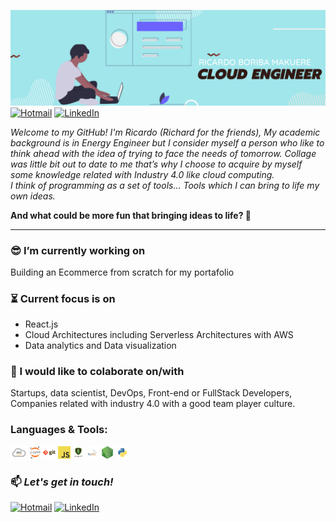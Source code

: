 ![](/assets/Yellow%20and%20Black%20Global%20Response%20Engineer%20LinkedIn%20Banner.png)
[![Hotmail](https://img.shields.io/badge/-HOTMAIL-0078D4?style=for-the-badge&logo=microsoft-outlook&logoColor=white)](mailto:rdobmk@gmail.com)
[![LinkedIn](https://img.shields.io/badge/-LINKEDIN-0077B5?style=for-the-badge&logo=linkedin&logoColor=white)](https://www.linkedin.com/in/ricardoboriba/)


_Welcome to my GitHub! I'm Ricardo (Richard for the friends), My academic background is in Energy Engineer but I consider myself a person who like to think ahead with the idea of trying to face the needs of tomorrow. Collage was little bit out to date to me that’s why I choose to acquire by myself some knowledge related with Industry 4.0 like cloud computing.  
I think of programming as a set of tools... Tools which I can bring to life my own ideas._

**And what could be more fun that bringing ideas to life? 🌱**

---

### 😎 I’m currently working on

  Building an Ecommerce from scratch for my portafolio

### ⏳ Current focus is on

- React.js
- Cloud Architectures including Serverless Architectures with AWS
- Data analytics and Data visualization

### 💼 I would like to colaborate on/with

Startups, data scientist, DevOps, Front-end or FullStack Developers, Companies related with industry 4.0 with a good team player culture.

### Languages & Tools:
<code><img height="20" src="/assets/aws.png"></code>
<code><img height="20" src="/assets/1200px-Jupyter_logo.svg.png"></code>
<code><img height="20" src="/assets/git.png"></code>
<code><img height="20" src="/assets/javascript.png"></code>
<code><img height="20" src="/assets/mongodb.png"></code>
<code><img height="20" src="/assets/mysql.png"></code>
<code><img height="20" src="/assets/nodejs.png"></code>
<code><img height="20" src="/assets/python.png"></code>


### 📫 _Let's get in touch!_
[![Hotmail](https://img.shields.io/badge/-OUTLOOK-0078D4?style=flat-square&logo=microsoft-outlook&logoColor=white)](mailto:rdobmk@gmail.com)
[![LinkedIn](https://img.shields.io/badge/-LINKEDIN-0077B5?style=flat-square&logo=linkedin&logoColor=white)](https://www.linkedin.com/in/elyaspopal/)
